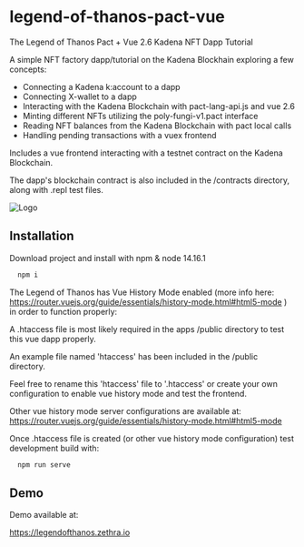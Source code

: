 
# legend-of-thanos-pact-vue


The Legend of Thanos Pact + Vue 2.6 Kadena NFT Dapp Tutorial 

A simple NFT factory dapp/tutorial on the Kadena Blockhain exploring a few concepts:

- Connecting a Kadena k:account to a dapp
- Connecting X-wallet to a dapp
- Interacting with the Kadena Blockchain with pact-lang-api.js and vue 2.6
- Minting different NFTs utilizing the poly-fungi-v1.pact interface
- Reading NFT balances from the Kadena Blockchain with pact local calls
- Handling pending transactions with a vuex frontend 

Includes a vue frontend interacting with a testnet contract on the Kadena Blockchain.

The dapp's blockchain contract is also included in the /contracts directory, along with .repl test files.


![Logo](https://legendofthanos.zethra.io/legendofthanos.png)


## Installation

Download project and install with npm & node 14.16.1

```bash
  npm i
```

The Legend of Thanos has Vue History Mode enabled (more info here: https://router.vuejs.org/guide/essentials/history-mode.html#html5-mode ) in order to function properly:

A .htaccess file is most likely required in the apps /public directory to test this vue dapp properly.

An example file named 'htaccess' has been included in the /public directory.

Feel free to rename this 'htaccess' file to '.htaccess' or create your own configuration to enable vue history mode and test the frontend.

Other vue history mode server configurations are available at: https://router.vuejs.org/guide/essentials/history-mode.html#html5-mode 

Once .htaccess file is created (or other vue history mode configuration) test development build with:

```bash
  npm run serve
```

    
## Demo

Demo available at:

https://legendofthanos.zethra.io

